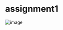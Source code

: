 # assignment1
![image](https://github.com/sajid120011/assignment1/assets/143250237/cd1959db-26c6-4f91-bfe6-9d7249c96989)
